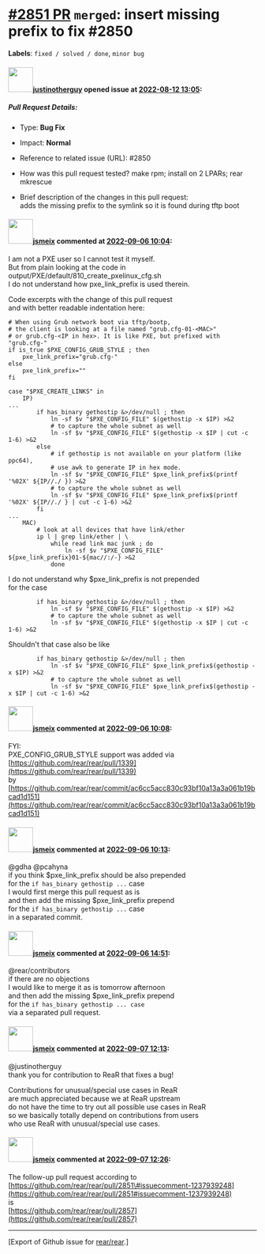 [\#2851 PR](https://github.com/rear/rear/pull/2851) `merged`: insert missing prefix to fix \#2850
=================================================================================================

**Labels**: `fixed / solved / done`, `minor bug`

#### <img src="https://avatars.githubusercontent.com/u/199173?v=4" width="50">[justinotherguy](https://github.com/justinotherguy) opened issue at [2022-08-12 13:05](https://github.com/rear/rear/pull/2851):

##### Pull Request Details:

-   Type: **Bug Fix**

-   Impact: **Normal**

-   Reference to related issue (URL): \#2850

-   How was this pull request tested? make rpm; install on 2 LPARs; rear
    mkrescue

-   Brief description of the changes in this pull request:  
    adds the missing prefix to the symlink so it is found during tftp
    boot

#### <img src="https://avatars.githubusercontent.com/u/1788608?u=925fc54e2ce01551392622446ece427f51e2f0ce&v=4" width="50">[jsmeix](https://github.com/jsmeix) commented at [2022-09-06 10:04](https://github.com/rear/rear/pull/2851#issuecomment-1237939248):

I am not a PXE user so I cannot test it myself.  
But from plain looking at the code in  
output/PXE/default/810\_create\_pxelinux\_cfg.sh  
I do not understand how pxe\_link\_prefix is used therein.

Code excerpts with the change of this pull request  
and with better readable indentation here:

    # When using Grub network boot via tftp/bootp,
    # the client is looking at a file named "grub.cfg-01-<MAC>"
    # or grub.cfg-<IP in hex>. It is like PXE, but prefixed with "grub.cfg-"
    if is_true $PXE_CONFIG_GRUB_STYLE ; then
        pxe_link_prefix="grub.cfg-"
    else
        pxe_link_prefix=""
    fi

    case "$PXE_CREATE_LINKS" in
        IP)
    ...
            if has_binary gethostip &>/dev/null ; then
                ln -sf $v "$PXE_CONFIG_FILE" $(gethostip -x $IP) >&2
                # to capture the whole subnet as well
                ln -sf $v "$PXE_CONFIG_FILE" $(gethostip -x $IP | cut -c 1-6) >&2
            else
                # if gethostip is not available on your platform (like ppc64),
                # use awk to generate IP in hex mode.
                ln -sf $v "$PXE_CONFIG_FILE" $pxe_link_prefix$(printf '%02X' ${IP//./ }) >&2
                # to capture the whole subnet as well
                ln -sf $v "$PXE_CONFIG_FILE" $pxe_link_prefix$(printf '%02X' ${IP//./ } | cut -c 1-6) >&2
            fi
    ...
        MAC)
            # look at all devices that have link/ether
            ip l | grep link/ether | \
                while read link mac junk ; do
                    ln -sf $v "$PXE_CONFIG_FILE" ${pxe_link_prefix}01-${mac//:/-} >&2
                done

I do not understand why $pxe\_link\_prefix is not prepended  
for the case

            if has_binary gethostip &>/dev/null ; then
                ln -sf $v "$PXE_CONFIG_FILE" $(gethostip -x $IP) >&2
                # to capture the whole subnet as well
                ln -sf $v "$PXE_CONFIG_FILE" $(gethostip -x $IP | cut -c 1-6) >&2

Shouldn't that case also be like

            if has_binary gethostip &>/dev/null ; then
                ln -sf $v "$PXE_CONFIG_FILE" $pxe_link_prefix$(gethostip -x $IP) >&2
                # to capture the whole subnet as well
                ln -sf $v "$PXE_CONFIG_FILE" $pxe_link_prefix$(gethostip -x $IP | cut -c 1-6) >&2

#### <img src="https://avatars.githubusercontent.com/u/1788608?u=925fc54e2ce01551392622446ece427f51e2f0ce&v=4" width="50">[jsmeix](https://github.com/jsmeix) commented at [2022-09-06 10:08](https://github.com/rear/rear/pull/2851#issuecomment-1237943628):

FYI:  
PXE\_CONFIG\_GRUB\_STYLE support was added via  
[https://github.com/rear/rear/pull/1339](https://github.com/rear/rear/pull/1339)  
by  
[https://github.com/rear/rear/commit/ac6cc5acc830c93bf10a13a3a061b19bcad1d151](https://github.com/rear/rear/commit/ac6cc5acc830c93bf10a13a3a061b19bcad1d151)

#### <img src="https://avatars.githubusercontent.com/u/1788608?u=925fc54e2ce01551392622446ece427f51e2f0ce&v=4" width="50">[jsmeix](https://github.com/jsmeix) commented at [2022-09-06 10:13](https://github.com/rear/rear/pull/2851#issuecomment-1237949673):

@gdha @pcahyna  
if you think $pxe\_link\_prefix should be also prepended  
for the `if has_binary gethostip ...` case  
I would first merge this pull request as is  
and then add the missing $pxe\_link\_prefix prepend  
for the `if has_binary gethostip ...` case  
in a separated commit.

#### <img src="https://avatars.githubusercontent.com/u/1788608?u=925fc54e2ce01551392622446ece427f51e2f0ce&v=4" width="50">[jsmeix](https://github.com/jsmeix) commented at [2022-09-06 14:51](https://github.com/rear/rear/pull/2851#issuecomment-1238261643):

@rear/contributors  
if there are no objections  
I would like to merge it as is tomorrow afternoon  
and then add the missing $pxe\_link\_prefix prepend  
for the `if has_binary gethostip ... case`  
via a separated pull request.

#### <img src="https://avatars.githubusercontent.com/u/1788608?u=925fc54e2ce01551392622446ece427f51e2f0ce&v=4" width="50">[jsmeix](https://github.com/jsmeix) commented at [2022-09-07 12:13](https://github.com/rear/rear/pull/2851#issuecomment-1239309904):

@justinotherguy  
thank you for contribution to ReaR that fixes a bug!

Contributions for unusual/special use cases in ReaR  
are much appreciated because we at ReaR upstream  
do not have the time to try out all possible use cases in ReaR  
so we basically totally depend on contributions from users  
who use ReaR with unusual/special use cases.

#### <img src="https://avatars.githubusercontent.com/u/1788608?u=925fc54e2ce01551392622446ece427f51e2f0ce&v=4" width="50">[jsmeix](https://github.com/jsmeix) commented at [2022-09-07 12:26](https://github.com/rear/rear/pull/2851#issuecomment-1239323111):

The follow-up pull request according to  
[https://github.com/rear/rear/pull/2851\#issuecomment-1237939248](https://github.com/rear/rear/pull/2851#issuecomment-1237939248)  
is  
[https://github.com/rear/rear/pull/2857](https://github.com/rear/rear/pull/2857)

------------------------------------------------------------------------

\[Export of Github issue for
[rear/rear](https://github.com/rear/rear).\]
